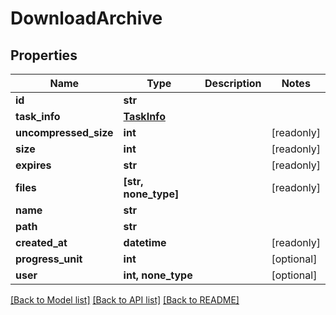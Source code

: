 # DownloadArchive


## Properties
Name | Type | Description | Notes
------------ | ------------- | ------------- | -------------
**id** | **str** |  | 
**task_info** | [**TaskInfo**](TaskInfo.md) |  | 
**uncompressed_size** | **int** |  | [readonly] 
**size** | **int** |  | [readonly] 
**expires** | **str** |  | [readonly] 
**files** | **[str, none_type]** |  | [readonly] 
**name** | **str** |  | 
**path** | **str** |  | 
**created_at** | **datetime** |  | [readonly] 
**progress_unit** | **int** |  | [optional] 
**user** | **int, none_type** |  | [optional] 

[[Back to Model list]](../#documentation-for-models) [[Back to API list]](../#documentation-for-api-endpoints) [[Back to README]](../)


